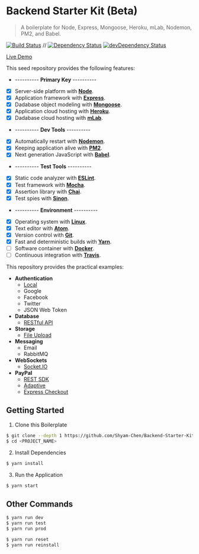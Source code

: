 # Backend Starter Kit (Beta)

> A boilerplate for Node, Express, Mongoose, Heroku, mLab, Nodemon, PM2, and Babel.

[![Build Status](https://travis-ci.org/Shyam-Chen/Backend-Starter-Kit.svg?branch=master)](https://travis-ci.org/Shyam-Chen/Backend-Starter-Kit)
 //
[![Dependency Status](https://david-dm.org/Shyam-Chen/Backend-Starter-Kit.svg)](https://david-dm.org/Shyam-Chen/Backend-Starter-Kit)
[![devDependency Status](https://david-dm.org/Shyam-Chen/Backend-Starter-Kit/dev-status.svg)](https://david-dm.org/Shyam-Chen/Backend-Starter-Kit?type=dev)

[Live Demo](https://expressmongoose-live-demo.herokuapp.com/)

This seed repository provides the following features:
* ---------- **Primary Key** ----------
* [x] Server-side platform with [**Node**](https://nodejs.org/en/).
* [x] Application framework with [**Express**](http://expressjs.com/).
* [x] Dadabase object modeling with [**Mongoose**](http://mongoosejs.com/).
* [x] Application cloud hosting with [**Heroku**](https://www.heroku.com/).
* [x] Dadabase cloud hosting with [**mLab**](https://mlab.com/).
* ---------- **Dev Tools** ----------
* [x] Automatically restart with [**Nodemon**](https://github.com/remy/nodemon).
* [x] Keeping application alive with [**PM2**](https://github.com/Unitech/pm2).
* [x] Next generation JavaScript with [**Babel**](https://github.com/babel/babel).
* ---------- **Test Tools** ----------
* [x] Static code analyzer with [**ESLint**](https://github.com/eslint/eslint).
* [x] Test framework with [**Mocha**](https://github.com/mochajs/mocha).
* [x] Assertion library with [**Chai**](https://github.com/chaijs/chai).
* [x] Test spies with [**Sinon**](https://github.com/sinonjs/sinon).
* ---------- **Environment** ----------
* [x] Operating system with [**Linux**](https://github.com/torvalds/linux).
* [x] Text editor with [**Atom**](https://github.com/atom/atom).
* [x] Version control with [**Git**](https://github.com/git/git).
* [x] Fast and deterministic builds with [**Yarn**](https://github.com/yarnpkg/yarn).
* [ ] Software container with [**Docker**](https://github.com/docker/docker).
* [ ] Continuous integration with [**Travis**](https://github.com/travis-ci/travis-ci).

This repository provides the practical examples:
* **Authentication**
  * [Local](https://github.com/Shyam-Chen/Backend-Starter-Kit/tree/auth-local)
  * Google
  * Facebook
  * Twitter
  * JSON Web Token
* **Database**
  * [RESTful API](https://github.com/Shyam-Chen/Backend-Starter-Kit/tree/rest)
* **Storage**
  * [File Upload](https://github.com/Shyam-Chen/Backend-Starter-Kit/tree/rest)
* **Messaging**
  * Email
  * RabbitMQ
* **WebSockets**
  * [Socket.IO](https://github.com/Shyam-Chen/Backend-Starter-Kit/tree/socket)
* **PayPal**
  * [REST SDK](https://github.com/Shyam-Chen/Backend-Starter-Kit/tree/paypal-rest-sdk)
  * [Adaptive](https://github.com/Shyam-Chen/Backend-Starter-Kit/tree/paypal-adaptive)
  * [Express Checkout](https://github.com/Shyam-Chen/Backend-Starter-Kit/tree/paypal-express-checkout)

## Getting Started

1) Clone this Boilerplate
```bash
$ git clone --depth 1 https://github.com/Shyam-Chen/Backend-Starter-Kit.git <PROJECT_NAME>
$ cd <PROJECT_NAME>
```

2) Install Dependencies
```bash
$ yarn install
```

3) Run the Application
```bash
$ yarn start
```

## Other Commands

```bash
$ yarn run dev
$ yarn run test
$ yarn run prod

$ yarn run reset
$ yarn run reinstall
```
